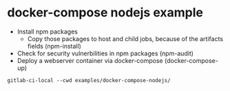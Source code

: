 # docker-compose nodejs example

- Install npm packages
  - Copy those packages to host and child jobs, because of the artifacts fields (npm-install) 
- Check for security vulnerbilities in npm packages (npm-audit)
- Deploy a webserver container via docker-compose (docker-compose-up)

```
gitlab-ci-local --cwd examples/docker-compose-nodejs/
```
